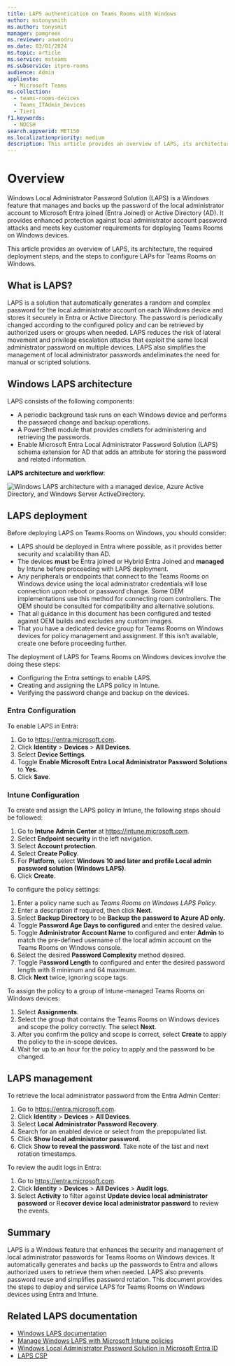 ```yaml
---
title: LAPS authentication on Teams Rooms with Windows
author: mstonysmith
ms.author: tonysmit
manager: pamgreen
ms.reviewer: anwoodru
ms.date: 03/01/2024
ms.topic: article
ms.service: msteams
ms.subservice: itpro-rooms
audience: Admin
appliesto: 
  - Microsoft Teams
ms.collection: 
  - teams-rooms-devices
  - Teams_ITAdmin_Devices
  - Tier1
f1.keywords: 
  - NOCSH
search.appverid: MET150
ms.localizationpriority: medium
description: This article provides an overview of LAPS, its architecture, the required deployment steps, and the steps to configure LAPs for Teams Rooms on Windows.
---
```


# Overview

Windows Local Administrator Password Solution (LAPS) is a Windows feature that manages and backs up the password of the local administrator account to Microsoft Entra joined (Entra Joined) or Active Directory (AD). It provides enhanced protection against local administrator account password attacks and meets key customer requirements for deploying Teams Rooms on Windows devices.

This article provides an overview of LAPS, its architecture, the required deployment steps, and the steps to configure LAPs for Teams Rooms on Windows.

## What is LAPS?

LAPS is a solution that automatically generates a random and complex password for the local administrator account on each Windows device and stores it securely in Entra or Active Directory. The password is periodically changed according to the configured policy and can be retrieved by authorized users or groups when needed. LAPS reduces the risk of lateral movement and privilege escalation attacks that exploit the same local administrator password on multiple devices. LAPS also simplifies the management of local administrator passwords andeliminates the need for manual or scripted solutions.

## Windows LAPS architecture

LAPS consists of the following components:

- A periodic background task runs on each Windows device and performs the password change and backup operations.
- A PowerShell module that provides cmdlets for administering and retrieving the passwords.
- Enable Microsoft Entra Local Administrator Password Solution (LAPS) schema extension for AD that adds an attribute for storing the password and related information.

**LAPS architecture and workflow**:

![Windows LAPS architecture with a managed device, Azure Active Directory, and Windows Server ActiveDirectory.](media/laps-auth-overview.png)

## LAPS deployment

Before deploying LAPS on Teams Rooms on Windows, you should consider:

- LAPS should be deployed in Entra where possible, as it provides better security and scalability than AD.
- The devices **must** be Entra joined or Hybrid Entra Joined and **managed** by Intune before proceeding with LAPS deployment.
- Any peripherals or endpoints that connect to the Teams Rooms on Windows device using the local administrator credentials will lose connection upon reboot or password change. Some OEM implementations use this method for connecting room controllers. The OEM should be consulted for compatibility and alternative solutions.
- That all guidance in this document has been configured and tested against OEM builds and excludes any custom images.
- That you have a dedicated device group for Teams Rooms on Windows devices for policy management and assignment. If this isn't available, create one before proceeding further.

The deployment of LAPS for Teams Rooms on Windows devices involve the
doing these steps:

- Configuring the Entra settings to enable LAPS.
- Creating and assigning the LAPS policy in Intune.
- Verifying the password change and backup on the devices.

### Entra Configuration

To enable LAPS in Entra:

1. Go to https://entra.microsoft.com.
2. Click **Identity** > **Devices** > **All Devices**.
3. Select **Device Settings**.
4. Toggle **Enable Microsoft Entra Local Administrator Password Solutions** to **Yes**.
5. Click **Save**.

### Intune Configuration

To create and assign the LAPS policy in Intune, the following steps
should be followed:

1. Go to **Intune Admin Center** at https://intune.microsoft.com.
2. Select **Endpoint security** in the left navigation.
3. Select **Account protection**.
4. Select **Create Policy**.
5. For **Platform**, select **Windows 10 and later and profile Local admin password solution (Windows LAPS)**.
6. Click **Create**.

To configure the policy settings:

1. Enter a policy name such as *Teams Rooms on Windows LAPS Policy*.
2. Enter a description if required, then click **Next**.
3. Select **Backup Directory** to be **Backup the password to Azure AD only.**
4. Toggle **Password Age Days to configured** and enter the desired value.
5. Toggle **Administrator Account Name** to configured and enter **Admin** to match the pre-defined username of the local admin account on the Teams Rooms on Windows console.
6. Select the desired **Password Complexity** method desired.
7. Toggle P**assword Length** to configured and enter the desired password length with 8 minimum and 64 maximum.
8. Click **Next** twice, ignoring scope tags.

To assign the policy to a group of Intune-managed Teams Rooms on Windows devices:

1. Select **Assignments**.
2. Select the group that contains the Teams Rooms on Windows devices and scope the policy correctly. The select **Next**.
3. After you confirm the policy and scope is correct, select **Create** to apply the policy to the in-scope devices.
4. Wait for up to an hour for the policy to apply and the password to be changed.

## LAPS management

To retrieve the local administrator password from the Entra Admin Center:

1. Go to https://entra.microsoft.com.
2. Click **Identity** > **Devices** > **All Devices**.
3. Select **Local Administrator Password Recovery**.
4. Search for an enabled device or select from the prepopulated list.
5. Click **Show local administrator password**.
6. Click S**how to reveal the password**. Take note of the last and next rotation timestamps.

To review the audit logs in Entra:

1. Go to https://entra.microsoft.com.
2. Click **Identity** > **Devices** > **All Devices** > **Audit logs**.
3. Select **Activity** to filter against **Update device local administrator password** or R**ecover device local administrator password** to review the events.

## Summary

LAPS is a Windows feature that enhances the security and management of local administrator passwords for Teams Rooms on Windows devices. It automatically generates and backs up the passwords to Entra and allows authorized users to retrieve them when needed. LAPS also prevents password reuse and simplifies password rotation. This document provides the steps to deploy and service LAPS for Teams Rooms on Windows devices using Entra and Intune.

## Related LAPS documentation

- [Windows LAPS documentation](https://learn.microsoft.com/windows-server/identity/laps/laps-overview)
- [Manage Windows LAPS with Microsoft Intune policies](https://learn.microsoft.com/en-us/mem/intune/protect/windows-laps-overvie)
- [Windows Local Administrator Password Solution in Microsoft Entra ID](https://learn.microsoft.com/en-us/entra/identity/devices/howto-manage-local-admin-passwords)
- [LAPS CSP](https://learn.microsoft.com/en-us/windows/client-management/mdm/laps-csp)